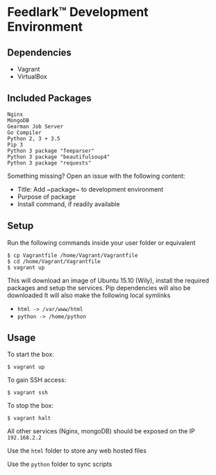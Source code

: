 Feedlark:tm: Development Environment
============

Dependencies
------------

- Vagrant
- VirtualBox

Included Packages
------------

	Nginx
	MongoDB
	Gearman Job Server
	Go Compiler
	Python 2, 3 + 3.5
	Pip 3
	Python 3 package "feeparser"
	Python 3 package "beautifulsoup4"
	Python 3 package "requests"

Something missing? Open an issue with the following content:

- Title: Add ~package~ to development environment
- Purpose of package
- Install command, if readily available

Setup
------------

Run the following commands inside your user folder or equivalent

	$ cp Vagrantfile /home/Vagrant/Vagrantfile
	$ cd /home/Vagrant/Vagrantfile
	$ vagrant up

This will download an image of Ubuntu 15.10 (Wily), install the required packages and setup the services. Pip dependencies will also be downloaded
It will also make the following local symlinks

- `html -> /var/www/html`
- `python -> /home/python`

Usage
------------

To start the box:

	$ vagrant up

To gain SSH access:

	$ vagrant ssh

To stop the box:

	$ vagrant halt

All other services (Nginx, mongoDB) should be exposed on the IP `192.168.2.2`

Use the `html` folder to store any web hosted files

Use the `python` folder to sync scripts

